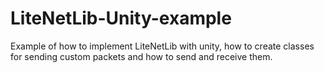 # LiteNetLib-Unity-example
Example of how to implement LiteNetLib with unity, how to create classes for sending custom packets and how to send and receive them.

